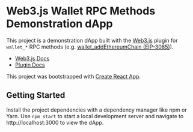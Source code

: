 # Web3.js Wallet RPC Methods Demonstration dApp

This project is a demonstration dApp built with the
[Web3.js](https://web3js.org/) plugin for `wallet_*` RPC methods (e.g.
[wallet_addEthereumChain (EIP-3085)](https://eips.ethereum.org/EIPS/eip-3085)).

- [Web3.js Docs](https://docs.web3js.org/)
- [Plugin Docs](../web3-plugin-wallet-rpc/README.md)

This project was bootstrapped with
[Create React App](https://github.com/facebook/create-react-app).

## Getting Started

Install the project dependencies with a dependency manager like npm or Yarn. Use
`npm start` to start a local development server and navigate to
http://localhost:3000 to view the dApp.

